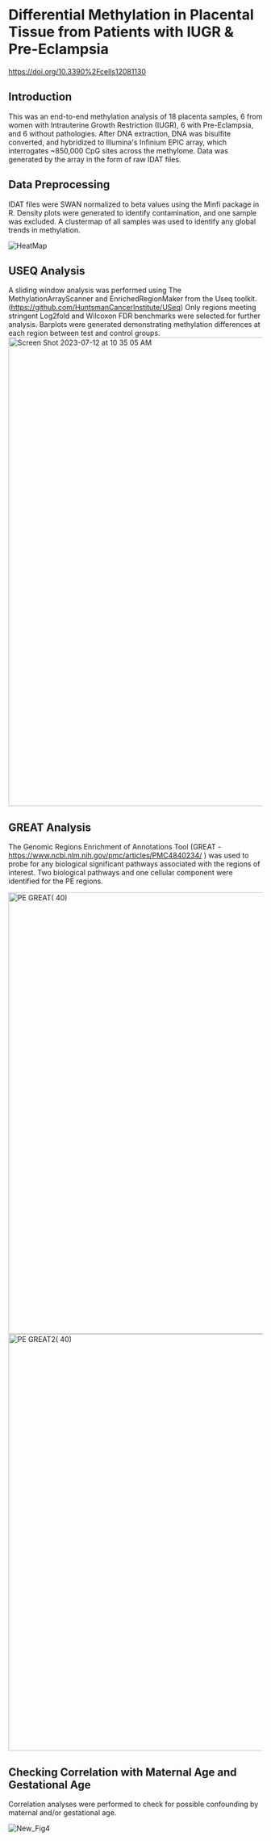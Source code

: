 # Differential Methylation in Placental Tissue from Patients with IUGR & Pre-Eclampsia 
https://doi.org/10.3390%2Fcells12081130

## Introduction
This was an end-to-end methylation analysis of 18 placenta samples, 6 from women with Intrauterine Growth Restriction (IUGR), 6 with Pre-Eclampsia, and 6 without pathologies. After DNA extraction, DNA was bisulfite converted, and hybridized to Illumina's Infinium EPIC array, which interrogates ~850,000 CpG sites across the methylome. Data was generated by the array in the form of raw IDAT files. 

## Data Preprocessing
IDAT files were SWAN normalized to beta values using the Minfi package in R. Density plots were generated to identify contamination, and one sample was excluded. A clustermap of all samples was used to identify any global trends in methylation. 

![HeatMap](https://github.com/carternorton11/placenta-methylation/assets/99043737/a40f3eb4-fbe7-47cd-83c2-bf74b94364c2)

## USEQ Analysis
A sliding window analysis was performed using The MethylationArrayScanner and EnrichedRegionMaker from the Useq toolkit.(https://github.com/HuntsmanCancerInstitute/USeq)
Only regions meeting stringent Log2fold and Wilcoxon FDR benchmarks were selected for further analysis. Barplots were generated demonstrating methylation differences at each region between test and control groups. 
<img width="929" alt="Screen Shot 2023-07-12 at 10 35 05 AM" src="https://github.com/carternorton11/placenta-methylation/assets/99043737/14bfc023-dd25-40db-af4a-269de278db30">

## GREAT Analysis
The Genomic Regions Enrichment of Annotations Tool (GREAT - https://www.ncbi.nlm.nih.gov/pmc/articles/PMC4840234/ ) was used to probe for any biological significant pathways associated with the regions of interest. Two biological pathways and one cellular component were identified for the PE regions. 

<img width="875" alt="PE GREAT( 40)" src="https://github.com/carternorton11/placenta-methylation/assets/99043737/4eb18689-5ea4-41cc-af16-c251d5bffeaa">

<img width="826" alt="PE GREAT2( 40)" src="https://github.com/carternorton11/placenta-methylation/assets/99043737/831c6dc3-82c9-414a-83e6-b8c994b27ab4">

## Checking Correlation with Maternal Age and Gestational Age
Correlation analyses were performed to check for possible confounding by maternal and/or gestational age. 

![New_Fig4](https://github.com/carternorton11/placenta-methylation/assets/99043737/dc445cbd-739e-4211-9745-a63e10309bdb)




